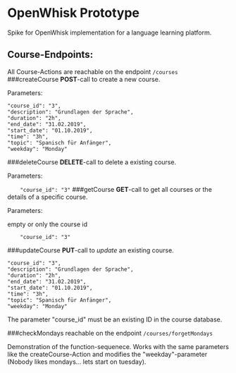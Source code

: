 # OpenWhisk Prototype
Spike for OpenWhisk implementation for a language learning platform.

## Course-Endpoints:
All Course-Actions are reachable on the endpoint `/courses `
###createCourse
**POST**-call to create a new course.
 
 Parameters:

    "course_id": "3",
    "description": "Grundlagen der Sprache",
    "duration": "2h",
    "end_date": "31.02.2019",
    "start_date": "01.10.2019",
    "time": "3h",
    "topic": "Spanisch für Anfänger",
    "weekday": "Monday"

###deleteCourse
**DELETE**-call to delete a existing course. 

Parameters:

`    "course_id": "3"`
###getCourse
**GET**-call to get all courses or the details of a specific course.

Parameters:

empty or only the course id

`    "course_id": "3"`

###updateCourse
**PUT**-call to _update_ an existing course.

    "course_id": "3",                               
    "description": "Grundlagen der Sprache",
    "duration": "2h",
    "end_date": "31.02.2019",
    "start_date": "01.10.2019",
    "time": "3h",
    "topic": "Spanisch für Anfänger",
    "weekday": "Monday"

The parameter "course_id" must be an existing ID in the course database. 

###checkMondays
reachable on the endpoint `/courses/forgetMondays`

Demonstration of the function-sequenece. Works with the same parameters like the createCourse-Action and modifies the "weekday"-parameter (Nobody likes mondays... lets start on tuesday). 